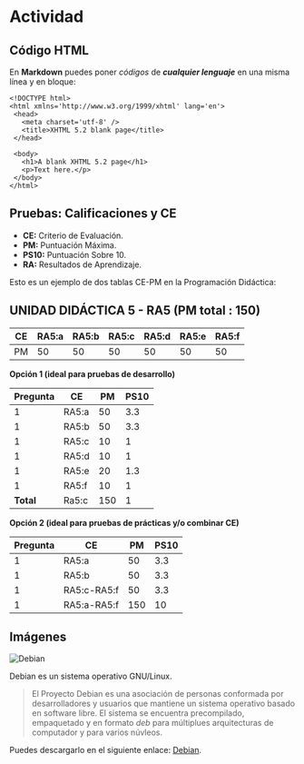  # Actividad
 
 ## Código HTML
 
 En **Markdown** puedes poner *códigos* de ***cualquier lenguaje*** en una misma línea y en bloque:
 ~~~
 <!DOCTYPE html>
<html xmlns='http://www.w3.org/1999/xhtml' lang='en'>
  <head>
    <meta charset='utf-8' />
    <title>XHTML 5.2 blank page</title>
  </head>

  <body>
    <h1>A blank XHTML 5.2 page</h1>
    <p>Text here.</p>
  </body>
</html>
~~~
## Pruebas: Calificaciones y CE
- **CE:** Criterio de Evaluación.
- **PM:** Puntuación Máxima.
- **PS10:** Puntuación Sobre 10.
- **RA:** Resultados de Aprendizaje.

Esto es un ejemplo de dos tablas CE-PM en la Programación Didáctica:

## UNIDAD DIDÁCTICA 5 - RA5 (PM total : 150)

| **CE** | **RA5:a** | **RA5:b** | **RA5:c** | **RA5:d** | **RA5:e** | **RA5:f** |
|------|---------|---------|---------|---------|---------|---------|
|  PM  |   50    |   50    |   50    |   50    |   50    |   50    |

**Opción 1 (ideal para pruebas de desarrollo)**

|**Pregunta**| **CE** | **PM** | **PS10** |
|------------|--------|--------|----------|
| 1           | RA5:a   | 50      | 3.3       |
| 1           | RA5:b   | 50      | 3.3       |
| 1           | RA5:c   | 10      | 1         |
| 1           | RA5:d   | 10      | 1         |
| 1           | RA5:e   | 20      | 1.3       |
| 1           | RA5:f   | 10      | 1         |
| **Total**   | Ra5:c   | 150     | 1         |

**Opción 2 (ideal para pruebas de prácticas y/o combinar CE)**

| **Pregunta**| **CE**    | **PM**  | **PS10** |
|------------|-----------|---------|----------|
| 1           | RA5:a      | 50       | 3.3       |
| 1           | RA5:b      | 50       | 3.3       |
| 1           | RA5:c-RA5:f | 50       | 3.3       |
| 1           | RA5:a-RA5:f | 150      | 10        |

## Imágenes

![Debian](https://www.debian.org/logos/openlogo-100.png)

Debian es un sistema operativo GNU/Linux.

> El Proyecto Debian es una asociación de personas conformada por desarrolladores y usuarios que mantiene un sistema operativo basado en software libre. El sistema se encuentra precompilado, empaquetado y en formato *deb* para múltiplues arquitecturas de computador y para varios núvleos.

Puedes descargarlo en el siguiente enlace: [Debian](https://www.debian.org/distrib/).
